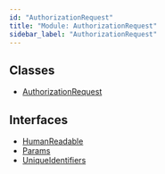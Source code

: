 ```yaml
---
id: "AuthorizationRequest"
title: "Module: AuthorizationRequest"
sidebar_label: "AuthorizationRequest"
---
```


## Classes

- [AuthorizationRequest](../../../../classes/API/Entities/AuthorizationRequest/AuthorizationRequest.md)

## Interfaces

- [HumanReadable](../../../../interfaces/API/Entities/AuthorizationRequest/HumanReadable/HumanReadable.md)
- [Params](../../../../interfaces/API/Entities/AuthorizationRequest/Params/Params.md)
- [UniqueIdentifiers](../../../../interfaces/API/Entities/AuthorizationRequest/UniqueIdentifiers/UniqueIdentifiers.md)
